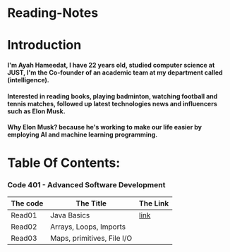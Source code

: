 # Reading-Notes


# Introduction
#### I'm Ayah Hameedat, I have 22 years old, studied computer science at JUST, I'm the Co-founder of an academic team at my department called (intelligence).

#### Interested in reading books, playing badminton, watching football and tennis matches, followed up latest technologies news and influencers such as Elon Musk.
#### Why Elon Musk? because he's working to make our life easier by employing AI and machine learning programming.


# Table Of Contents: 

### Code 401 - Advanced Software Development

The code | The Title | The Link
------ | ------|------
Read01 | Java Basics | [link]()
Read02 | Arrays, Loops, Imports |
Read03 | Maps, primitives, File I/O | 
